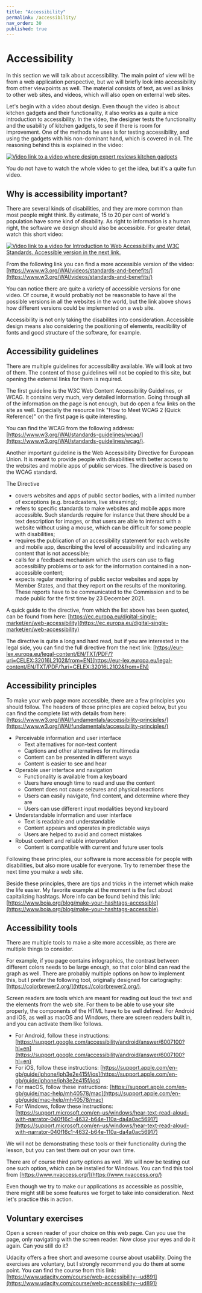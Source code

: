```yaml
---
title: "Accessibility"
permalink: /accessibility/
nav_order: 30
published: true
---
```


# Accessibility

In this section we will talk about accessibility. The main point of view will be from a web application perspective, but we will briefly look into accessibility from other viewpoints as well. The material consists of text, as well as links to other web sites, and videos, which will also open on external web sites.

Let's begin with a video about design. Even though the video is about kitchen gadgets and their functionality, it also works as a quite a nice introduction to accessibility. In the video, the designer tests the functionality and the usability of kitchen gadgets, to see if there is room for improvement. One of the methods he uses is for testing accessibility, and using the gadgets with his non-dominant hand, which is covered in oil. The reasoning behind this is explained in the video:  

[![Video link to a video where design expert reviews kitchen gadgets](http://i.ytimg.com/vi/w08XDXjJhsQ/maxresdefault.jpg)](https://youtu.be/w08XDXjJhsQ)

You do not have to watch the whole video to get the idea, but it's a quite fun video.

## Why is accessibility important?

There are several kinds of disabilities, and they are more common than most people might think. By estimate, 15 to 20 per cent of world's population have some kind of disability. As right to information is a human right, the software we design should also be accessible. For greater detail, watch this short video:

[![Video link to a video for Introduction to Web Accessibility and W3C Standards. Accessible version in the next link.](http://i.ytimg.com/vi/20SHvU2PKsM/maxresdefault.jpg)](https://youtu.be/20SHvU2PKsM)


From the following link you can find a more accessible version of the video:
[https://www.w3.org/WAI/videos/standards-and-benefits/](https://www.w3.org/WAI/videos/standards-and-benefits/)

You can notice there are quite a variety of accessible versions for one video. Of course, it would probably not be reasonable to have all the possible versions in all the websites in the world, but the link above shows how different versions could be implemented on a web site.

Accessibility is not only taking the disabilites into consideration. Accessible design means also considering the positioning of elements, readibility of fonts and good structure of the software, for example.

## Accessibility guidelines

There are multiple guidelines for accessibility available. We will look at two of them. The content of those guidelines will not be copied to this site, but opening the external links for them is required. 

The first guideline is the W3C Web Content Accessibility Guidelines, or WCAG. It contains very much, very detailed information. Going through all of the information on the page is not enough, but do open a few links on the site as well. Especially the resource link "How to Meet WCAG 2 (Quick Reference)" on the first page is quite interesting. 

You can find the WCAG from the following address: [https://www.w3.org/WAI/standards-guidelines/wcag/](https://www.w3.org/WAI/standards-guidelines/wcag/).

Another important guideline is the Web Accessibility Directive for European Union. It is meant to provide people with disabilities with better access to the websites and mobile apps of public services. The directive is based on the WCAG standard.

The Directive

* covers websites and apps of public sector bodies, with a limited number of exceptions (e.g. broadcasters, live streaming);
* refers to specific standards to make websites and mobile apps more accessible. Such standards require for instance that there should be a text description for images, or that users are able to interact with a website without using a mouse, which can be difficult for some people with disabilities;
* requires the publication of an accessibility statement for each website and mobile app, describing the level of accessibility and indicating any content that is not accessible;
* calls for a feedback mechanism which the users can use to flag accessibility problems or to ask for the information contained in a non-accessible content;
* expects regular monitoring of public sector websites and apps by Member States, and that they report on the results of the monitoring. These reports have to be communicated to the Commission and to be made public for the first time by 23 December 2021.

A quick guide to the directive, from which the list above has been quoted, can be found from here: [https://ec.europa.eu/digital-single-market/en/web-accessibility](https://ec.europa.eu/digital-single-market/en/web-accessibility)

The directive is quite a long and hard read, but if you are interested in the legal side, you can find the full directive from the next link: [https://eur-lex.europa.eu/legal-content/EN/TXT/PDF/?uri=CELEX:32016L2102&from=EN](https://eur-lex.europa.eu/legal-content/EN/TXT/PDF/?uri=CELEX:32016L2102&from=EN)


## Accessibility principles

To make your web page more accessible, there are a few principles you should follow. The headers of those principles are copied below, but you can find the complete list with details from here: [https://www.w3.org/WAI/fundamentals/accessibility-principles/](https://www.w3.org/WAI/fundamentals/accessibility-principles/)

* Perceivable information and user interface
  * Text alternatives for non-text content
  * Captions and other alternatives for multimedia
  * Content can be presented in different ways
  * Content is easier to see and hear
* Operable user interface and navigation
  * Functionality is available from a keyboard
  * Users have enough time to read and use the content
  * Content does not cause seizures and physical reactions
  * Users can easily navigate, find content, and determine where they are
  * Users can use different input modalities beyond keyboard
* Understandable information and user interface
  * Text is readable and understandable
  * Content appears and operates in predictable ways
  * Users are helped to avoid and correct mistakes
* Robust content and reliable interpretation
  * Content is compatible with current and future user tools

Following these principles, our software is more accessible for people with disabilities, but also more usable for everyone. Try to remember these the next time you make a web site. 

Beside these principles, there are tips and tricks in the internet which make the life easier. My favorite example at the moment is the fact about capitalizing hashtags. More info can be found behind this link: [https://www.boia.org/blog/make-your-hashtags-accessible](https://www.boia.org/blog/make-your-hashtags-accessible).

## Accessibility tools

There are multiple tools to make a site more accessible, as there are multiple things to consider. 

For example, if you page contains infographics, the contrast between different colors needs to be large enough, so that color blind can read the graph as well. There are probably multiple options on how to implement this, but I prefer the following tool, originally designed for cartography: [https://colorbrewer2.org/](https://colorbrewer2.org/).

Screen readers are tools which are meant for reading out loud the text and the elements from the web site. For them to be able to use your site properly, the components of the HTML have to be well defined. For Android and iOS, as well as macOS and Windows, there are screen readers built in, and you can activate them like follows.
* For Android, follow these instructions: [https://support.google.com/accessibility/android/answer/6007100?hl=en](https://support.google.com/accessibility/android/answer/6007100?hl=en)
* For iOS, follow these instructions: [https://support.apple.com/en-gb/guide/iphone/iph3e2e415f/ios](https://support.apple.com/en-gb/guide/iphone/iph3e2e415f/ios)
* For macOS, follow these instructions: [https://support.apple.com/en-gb/guide/mac-help/mh40578/mac](https://support.apple.com/en-gb/guide/mac-help/mh40578/mac)
* For Windows, follow these instructions: [https://support.microsoft.com/en-us/windows/hear-text-read-aloud-with-narrator-040f16c1-4632-b64e-110a-da4a0ac56917](https://support.microsoft.com/en-us/windows/hear-text-read-aloud-with-narrator-040f16c1-4632-b64e-110a-da4a0ac56917)

We will not be demonstrating these tools or their functionality during the lesson, but you can test them out on your own time.

There are of course third party options as well. We will now be testing out one such option, which can be installed for Windows. You can find this tool from [https://www.nvaccess.org/](https://www.nvaccess.org/)

Even though we try to make our applications as accessible as possible, there might still be some features we forget to take into consideration. Next let's practice this in action.

## Voluntary exercises

Open a screen reader of your choice on this web page. Can you use the page, only navigating with the screen reader. Now close your eyes and do it again. Can you still do it? 

Udacity offers a free short and awesome course about usability. Doing the exercises are voluntary, but I strongly recommend you do them at some point. You can find the course from this link: [https://www.udacity.com/course/web-accessibility--ud891](https://www.udacity.com/course/web-accessibility--ud891)


